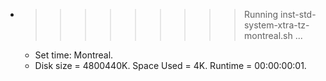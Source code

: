 * >>>>>>>>> Running inst-std-system-xtra-tz-montreal.sh ...
  * Set time: Montreal.
  * Disk size = 4800440K. Space Used = 4K. Runtime = 00:00:00:01.
